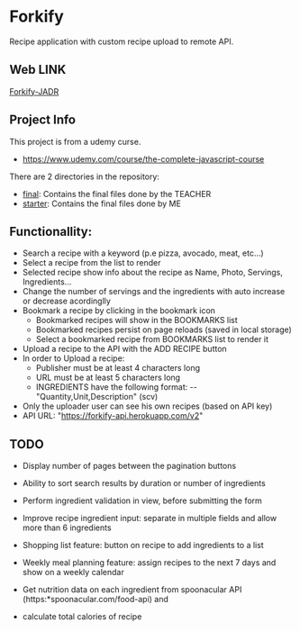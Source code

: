 # Forkify

Recipe application with custom recipe upload to remote API.

## Web LINK

[Forkify-JADR](https://forkify-jadr.netlify.app)

## Project Info

This project is from a udemy curse.

- https://www.udemy.com/course/the-complete-javascript-course

There are 2 directories in the repository:

- [final](https://github.com/JoseAlbDR/forkify/tree/main/final): Contains the final files done by the TEACHER
- [starter](https://github.com/JoseAlbDR/forkify/tree/main/starter): Contains the final files done by ME

## Functionallity:

- Search a recipe with a keyword (p.e pizza, avocado, meat, etc...)
- Select a recipe from the list to render
- Selected recipe show info about the recipe as Name, Photo, Servings, Ingredients...
- Change the number of servings and the ingredients with auto increase or decrease acordinglly
- Bookmark a recipe by clicking in the bookmark icon
  - Bookmarked recipes will show in the BOOKMARKS list
  - Bookmarked recipes persist on page reloads (saved in local storage)
  - Select a bookmarked recipe from BOOKMARKS list to render it
- Upload a recipe to the API with the ADD RECIPE button
- In order to Upload a recipe:
  - Publisher must be at least 4 characters long
  - URL must be at least 5 characters long
  - INGREDIENTS have the following format:
    -- "Quantity,Unit,Description" (scv)
- Only the uploader user can see his own recipes (based on API key)
- API URL: "https://forkify-api.herokuapp.com/v2"

## TODO

- Display number of pages between the pagination buttons
- Ability to sort search results by duration or number of ingredients
- Perform ingredient validation in view, before submitting the form
- Improve recipe ingredient input: separate in multiple fields and allow more than 6 ingredients

- Shopping list feature: button on recipe to add ingredients to a list
- Weekly meal planning feature: assign recipes to the next 7 days and show on a weekly calendar
- Get nutrition data on each ingredient from spoonacular API (https:\*spoonacular.com/food-api) and
- calculate total calories of recipe
